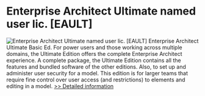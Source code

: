 # Enterprise Architect Ultimate named user lic. [EAULT]
![Enterprise Architect Ultimate named user lic. [EAULT]](https://mycommerce.akamaized.net/api/pimages/P300310301/BIG/300310301.JPG)
Enterprise Architect Ultimate Basic Ed. For power users and those working across multiple domains, the Ultimate Edition offers the complete Enterprise Architect experience. A complete package, the Ultimate Edition contains all the features and bundled software of the other editions. Also, to set up and administer user security for a model. This edition is for larger teams that require fine control over user access (and restrictions) to elements and editing in a model.
[>> Detailed information](https://secure.shareit.com/shareit/product.html?productid=300310301&affiliateid=200057808)
